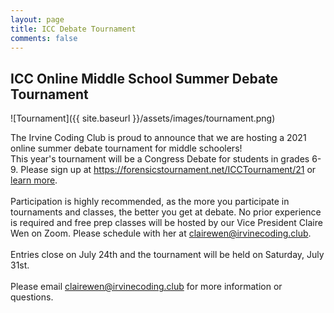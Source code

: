 ```yaml
---
layout: page
title: ICC Debate Tournament
comments: false
---
```


## ICC Online Middle School Summer Debate Tournament

![Tournament]({{ site.baseurl }}/assets/images/tournament.png)

The Irvine Coding Club is proud to announce that we are hosting a 2021 online summer debate tournament for middle schoolers!
<br>
This year's tournament will be a Congress Debate for students in grades 6-9. 
Please sign up at <a href="https://forensicstournament.net/ICCTournament/21">https://forensicstournament.net/ICCTournament/21</a> or <a href="https://docs.google.com/document/d/1mFjQkI3RgkFnYS7qjk1oxyufefwyYXAlmXv73cvM4HU/edit">learn more</a>. 
<br>
<br>
Participation is highly recommended, as the more you participate in tournaments and classes, the better you get at debate. 
No prior experience is required and free prep classes will be hosted by our Vice President Claire Wen on Zoom.
Please schedule with her at <a href="mailto:clairewen@irvinecoding.club">clairewen@irvinecoding.club</a>.
<br>
<br>
Entries close on July 24th and the tournament will be held on Saturday, July 31st.
<br>
<br>
Please email <a href="mailto:clairewen@irvinecoding.club">clairewen@irvinecoding.club</a> for more information or questions.
